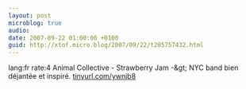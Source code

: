```yaml
---
layout: post
microblog: true
audio: 
date: 2007-09-22 01:00:00 +0100
guid: http://xtof.micro.blog/2007/09/22/t285757432.html
---
```

lang:fr rate:4 Animal Collective - Strawberry Jam -&amp;gt; NYC band bien déjantée et inspiré. [tinyurl.com/ywnjb8](http://tinyurl.com/ywnjb8)
